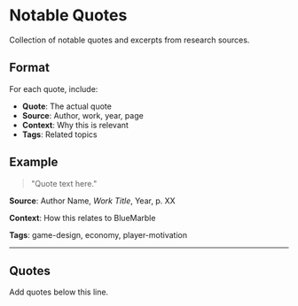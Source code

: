# Notable Quotes

Collection of notable quotes and excerpts from research sources.

## Format

For each quote, include:

- **Quote**: The actual quote
- **Source**: Author, work, year, page
- **Context**: Why this is relevant
- **Tags**: Related topics

## Example

> "Quote text here."

**Source**: Author Name, *Work Title*, Year, p. XX

**Context**: How this relates to BlueMarble

**Tags**: game-design, economy, player-motivation

---

## Quotes

Add quotes below this line.
